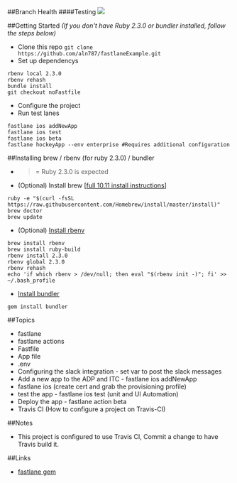 ##Branch Health
####Testing ![](https://travis-ci.org/aln787/fastlaneExample.svg?branch=master)

##Getting Started _(If you don't have Ruby 2.3.0 or bundler installed, follow the steps below)_
- Clone this repo `git clone https://github.com/aln787/fastlaneExample.git`
- Set up dependencys

```
rbenv local 2.3.0
rbenv rehash
bundle install
git checkout noFastfile
```

- Configure the project
- Run test lanes

```
fastlane ios addNewApp
fastlane ios test
fastlane ios beta
fastlane hockeyApp --env enterprise #Requires additional configuration
```


##Installing brew / rbenv (for ruby 2.3.0) / bundler
- >= Ruby 2.3.0 is expected
- (Optional) Install brew [[full 10.11 install instructions](https://coolestguidesontheplanet.com/installing-homebrew-on-os-x-el-capitan-10-11-package-manager-for-unix-apps/)] 

```
ruby -e "$(curl -fsSL https://raw.githubusercontent.com/Homebrew/install/master/install)"
brew doctor
brew update
```

- (Optional) [Install rbenv](https://github.com/rbenv/rbenv)

```
brew install rbenv
brew install ruby-build
rbenv install 2.3.0
rbenv global 2.3.0
rbenv rehash
echo 'if which rbenv > /dev/null; then eval "$(rbenv init -)"; fi' >> ~/.bash_profile
```

- [Install bundler](http://bundler.io/)
```
gem install bundler
```

##Topics
- fastlane
- fastlane actions
- Fastfile
- App file
- .env
- Configuring the slack integration - set var to post the slack messages
- Add a new app to the ADP and ITC - fastlane ios addNewApp
- fastlane ios (create cert and grab the provisioning profile)
- test the app - fastlane ios test (unit and UI Automation)
- Deploy the app - fastlane action beta
- Travis CI (How to configure a project on Travis-CI)


##Notes
- This project is configured to use Travis CI, Commit a change to have Travis build it.

##Links
- [fastlane gem](https://rubygems.org/gems/fastlane)
